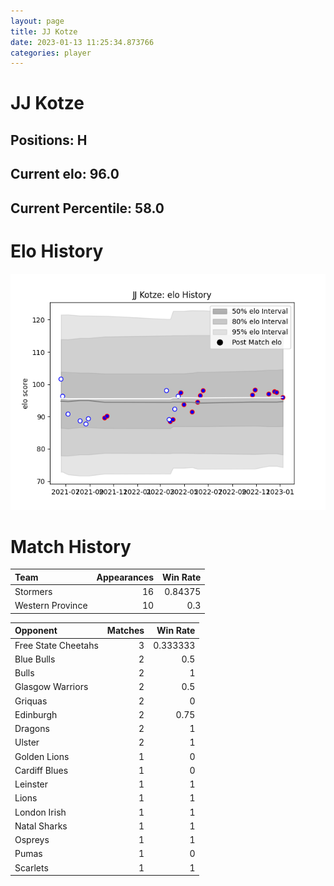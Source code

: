 ```yaml
---  
layout: page  
title: JJ Kotze  
date: 2023-01-13 11:25:34.873766  
categories: player  
---
```

# JJ Kotze

## Positions: H

## Current elo: 96.0

## Current Percentile: 58.0

# Elo History


![elo history](history_JJKotze.png)
# Match History


| Team             |   Appearances |   Win Rate |
|:-----------------|--------------:|-----------:|
| Stormers         |            16 |    0.84375 |
| Western Province |            10 |    0.3     |

| Opponent            |   Matches |   Win Rate |
|:--------------------|----------:|-----------:|
| Free State Cheetahs |         3 |   0.333333 |
| Blue Bulls          |         2 |   0.5      |
| Bulls               |         2 |   1        |
| Glasgow Warriors    |         2 |   0.5      |
| Griquas             |         2 |   0        |
| Edinburgh           |         2 |   0.75     |
| Dragons             |         2 |   1        |
| Ulster              |         2 |   1        |
| Golden Lions        |         1 |   0        |
| Cardiff Blues       |         1 |   0        |
| Leinster            |         1 |   1        |
| Lions               |         1 |   1        |
| London Irish        |         1 |   1        |
| Natal Sharks        |         1 |   1        |
| Ospreys             |         1 |   1        |
| Pumas               |         1 |   0        |
| Scarlets            |         1 |   1        |